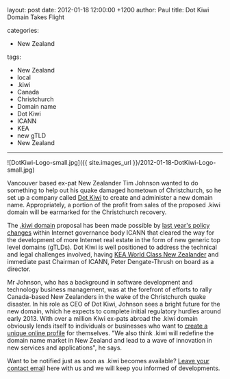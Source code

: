 layout: post
date: 2012-01-18 12:00:00 +1200
author: Paul
title: Dot Kiwi Domain Takes Flight

categories:
  - New Zealand

tags:
  - New Zealand
  - local
  - .kiwi
  - Canada
  - Christchurch
  - Domain name
  - Dot Kiwi
  - ICANN
  - KEA
  - new gTLD
  - New Zealand

----

![DotKiwi-Logo-small.jpg]({{ site.images_url }}/2012-01-18-DotKiwi-Logo-small.jpg)

Vancouver based ex-pat New Zealander Tim Johnson wanted to do something to help out his quake damaged hometown of Christchurch, so he set up a company called [Dot Kiwi](http://dot-kiwi.com/) to create and administer a new domain name. Appropriately, a portion of the profit from sales of the proposed .kiwi domain will be earmarked for the Christchurch recovery. 

The [.kiwi domain](https://iwantmyname.co.nz/dotkiwi) proposal has been made possible by [last year's policy changes](https://iwantmyname.com/blog/2011/12/the-domain-name-year-2011-highlights.html) within Internet governance body ICANN that cleared the way for the development of more Internet real estate in the form of new generic top level domains (gTLDs). Dot Kiwi is well positioned to address the technical and legal challenges involved, having [KEA World Class New Zealander](http://www.keanewzealand.com/wcnz) and immediate past Chairman of ICANN, Peter Dengate-Thrush on board as a director.

Mr Johnson, who has a background in software development and technology business management, was at the forefront of efforts to rally Canada-based New Zealanders in the wake of the Christchurch quake disaster. In his role as CEO of Dot Kiwi, Johnson sees a bright future for the new domain, which he expects to complete initial regulatory hurdles around early 2013. With over a million Kiwi ex-pats abroad the .kiwi domain obviously lends itself to individuals or businesses who want to [create a unique online profile](https://iwantmyname.co.nz/services/personal-profile/) for themselves. "We also think .kiwi will redefine the domain name market in New Zealand and lead to a wave of innovation in new services and applications", he says.

Want to be notified just as soon as .kiwi becomes available? [Leave your contact emai](https://iwantmyname.co.nz/dotkiwi)l here with us and we will keep you informed of developments.
